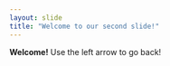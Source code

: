```yaml
---
layout: slide
title: "Welcome to our second slide!"
---
```

**Welcome!**
Use the left arrow to go back!
